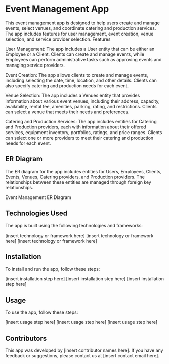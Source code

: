 # Event Management App

This event management app is designed to help users create and manage events, select venues, and coordinate catering and production services. The app includes features for user management, event creation, venue selection, and service provider selection.
Features

User Management: The app includes a User entity that can be either an Employee or a Client. Clients can create and manage events, while Employees can perform administrative tasks such as approving events and managing service providers.

Event Creation: The app allows clients to create and manage events, including selecting the date, time, location, and other details. Clients can also specify catering and production needs for each event.

Venue Selection: The app includes a Venues entity that provides information about various event venues, including their address, capacity, availability, rental fee, amenities, parking, rating, and restrictions. Clients can select a venue that meets their needs and preferences.

Catering and Production Services: The app includes entities for Catering and Production providers, each with information about their offered services, equipment inventory, portfolios, ratings, and price ranges. Clients can select one or more providers to meet their catering and production needs for each event.

## ER Diagram

The ER diagram for the app includes entities for Users, Employees, Clients, Events, Venues, Catering providers, and Production providers. The relationships between these entities are managed through foreign key relationships.

Event Management ER Diagram

## Technologies Used

The app is built using the following technologies and frameworks:

[insert technology or framework here]
[insert technology or framework here]
[insert technology or framework here]

## Installation

To install and run the app, follow these steps:

[insert installation step here]
[insert installation step here]
[insert installation step here]

## Usage

To use the app, follow these steps:

[insert usage step here]
[insert usage step here]
[insert usage step here]

## Contributors

This app was developed by [insert contributor names here]. If you have any feedback or suggestions, please contact us at [insert contact email here].
